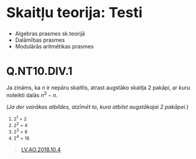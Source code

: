 # &nbsp;

<h1 style="font-size:28pt">Skaitļu teorija: Testi</h1>

* Algebras prasmes sk.teorijā
* <blue>Dalāmības prasmes</blue>
* Modulārās aritmētikas prasmes



# Q.NT10.DIV.1

Ja zināms, ka $n$ ir nepāru skaitlis, atrast augstāko skaitļa $2$ pakāpi, 
ar kuru noteikti dalās $n^3-n$. 

(*Ja der vairākas atbildes, atzīmēt to, kura atbilst augstākajai $2$ pakāpei.*)

<small>

1. $2^1 = 2$
2. $2^2 = 4$
3. $2^3 = 8$
4. $2^4 = 16$

</small>

> [LV.AO.2018.10.4](#)




